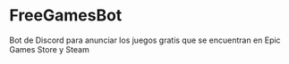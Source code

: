 # FreeGamesBot

Bot de Discord para anunciar los juegos gratis que se encuentran en Epic Games Store y Steam
